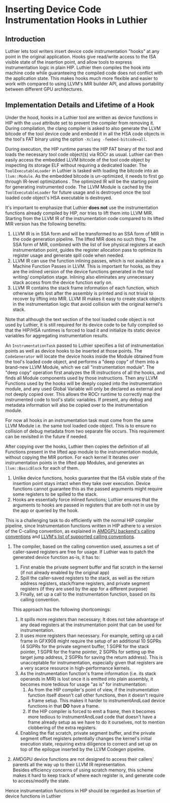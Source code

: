 # Inserting Device Code Instrumentation Hooks in Luthier

## Introduction

Luthier lets tool writers insert device code instrumentation "hooks" at any point in the original application.
Hooks give read/write access to the ISA visible state of the insertion point, and allow tools to express
instrumentation logic in plain HIP. Luthier then compiles the hook into machine code while guaranteeing the compiled
code
does not conflict with the application state. This makes hooks much more flexible and easier to work with compared to
using LLVM's MIR builder API, and allows portability between different GPU architectures.

## Implementation Details and Lifetime of a Hook

Under the hood, hooks in a Luthier tool are written as device functions in HIP with the `used` attribute set to prevent
the compiler from removing it. During compilation, the clang compiler is asked to also generate the LLVM bitcode of 
the tool device code and embedd it in all the HSA code objects in the tool's FAT binary using the option 
`-Xclang -fembed-bitcode=all`.

During execution, the HIP runtime parses the HIP FAT binary of the tool and loads the necessary tool code object(s) via
ROCr as usual. Luthier can then easily access the embedded LLVM bitcode of the tool code object by inspecting its
storage ELF without requiring a dedicated loader. The `ToolExecutableLoader` in Luthier is tasked with loading the bitcode
into an `llvm::Module`. As the embedded bitcode is un-optimized, it needs to first go through IR-level optimizations 
. The optimized IR will be the starting point for generating instrumented code. The LLVM Module is cached by
the `ToolExecutableLoader` for future usage and is destroyed once the tool loaded code object's HSA executable is
destroyed.

It's important to emphasize that Luthier **does not** use the instrumentation functions already compiled by HIP, nor
tries to lift them into LLVM MIR. Starting from the LLVM IR of the instrumentation code compared to its lifted MIR
version has the following benefits:

1. LLVM IR is in SSA form and will be transformed to an SSA form of MIR in the code generation pipeline. The lifted MIR
   does no such thing. The SSA form of MIR, combined with the list of live physical registers at each instrumentation
   point,
   guides the register allocation pass to optimize its register usage and generate spill code when needed.
2. LLVM IR can use the function inlining passes, which is not available as a Machine Function Passes in LLVM.
   This is important for hooks, as they are the inlined version of the device functions generated in the tool writing/
   compilation stage. Inlining also eliminates any unnecessary stack access from the device function early on.
3. LLVM IR contains the stack frame information of each function, which otherwise gets lost after the assembly
   is printed and is not trivial to recover by lifting into MIR. LLVM IR makes it easy to create stack objects in the
   instrumentation logic that avoid collision with the original kernel's stack.

Note that although the text section of the tool loaded code object is not used by Luthier, it is still required for
its device code to be fully compiled so that the HIP/HSA runtimes is forced to load it and initialize its static device
variables for aggregating instrumentation results.

An `InstrumentationTask` passed to Luthier specifies a list of instrumentation points as well as device hooks to
be inserted at those points. The `CodeGenerator` will locate the device hooks inside the Module obtained from the
tool's loaded code object, and performs a "deep copy" of them into a brand-new LLVM Module,
which we call "instrumentation module". The "deep copy" operation first analyzes the IR instructions of all the hooks,
and finds all Module components used by those instructions. Then any LLVM Functions used by the hooks will be deeply
copied into the instrumentation module, and any used Global Variable will only be declared as external and not deeply
copied over. This allows the ROCr runtime to correctly map the instrumented code to tool's static variables. If present,
any debug and metadata information will also be copied over to the instrumentation module.

For now all hooks in an instrumentation task must come from the same LLVM Module i.e. the same tool loaded code object.
This is to ensure no collision of debug metadata from two separate file occurs.
This requirement can be revisited in the future if needed.

After copying over the hooks, Luthier then copies the definition of all Functions present in the lifted app module to
the instrumentation module, without copying the MIR portion. For each kernel It iterates over instrumentation points in
the lifted
app Modules, and generates an `llvm::BasicBlock` for each of them.

1. Unlike device functions, hooks guarantee that the ISA visible state of the insertion point stays intact when they
   take over execution. Device functions cannot guarantee this as the passed arguments might require some registers to
   be spilled to the stack.
2. Hooks are essentially force inlined functions; Luthier ensures that the arguments to hooks are passed in registers
   that are both not in use by the app or queried by the hook.

This is a challenging task to do efficiently with the normal HIP compiler pipeline, since Instrumentation functions
written in HIP adhere to a version of the C-calling convention, as explained in
[AMDGPU backend's calling conventions](https://llvm.org/docs/AMDGPUUsage.html#calling-conventions) and
[LLVM's list of supported calling conventions](https://llvm.org/docs/LangRef.html#calling-conventions).

1. The compiler, based on the calling convention used, assumes a set of caller-saved registers are free for usage.
   If Luthier was to patch the generated device function as-is, it has to:
    1. First enable the private segment buffer and flat scratch in the kernel (if not already enabled by the original
       app)
    2. Spill the caller-saved registers to the stack, as well as the return address registers, stack/frame registers,
       and private segment registers (if they are used by the app for a different purpose)
    3. Finally, set up a call to the instrumentation function, based on its calling convention.

   This approach has the following shortcomings:

    1. It spills more registers than necessary; It does not take advantage of any dead registers at the instrumentation
       point that can be used for instrumentation.
    2. It uses more registers than necessary. For example, setting up a call frame in GFX908 might require the setup of
       an additional 10 SGPRs (4 SGPRs for the private segment buffer, 1 SGPR for the stack pointer, 1 SGPR for the
       frame pointer, 2 SGPRs for setting up the target jump address, 2 SGPRs for saving the return address).
       This is unacceptable for instrumentation, especially given that registers are a very scarce resource in
       high-performance kernels.
    3. As the instrumentation function's frame information (i.e. its stack operands in MIR) is lost once it is
       emitted into plain assembly, it becomes more tedious for usage "as is" for instrumentation:
        1. As from the HIP compiler's point of view, if the instrumentation function itself doesn't call other
           functions,
           then it doesn't require a frame setup. This makes it harder to instrumentAndLoad device functions in that **DO**
           have
           a frame.
        2. If the HIP compiler is forced to emit a frame, then it becomes more tedious to instrumentAndLoad code that doesn't
           have a frame already setup as we have to do it ourselves, not to mention clobbering of the extra registers.
    4. Enabling the flat scratch, private segment buffer, and the private
       segment offset registers potentially changes the kernel's initial execution state, requiring extra diligence
       to correct and set up on top of the epilogue inserted by the LLVM Codegen pipeline.

2. AMDGPU device functions are not designed to access their callers' parents all the way up to their LLVM IR
   representation.  
   Besides efficiency concerns
   of using scratch memory, this scheme makes it hard to keep track of where each register is, and generate code to
   access/modify the state.

Hence instrumentation functions in HIP should be regarded as
Insertion of device functions in Luthier
